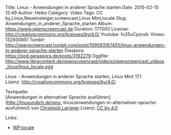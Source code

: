 Title: Linux - Anwendungen in anderer Sprache starten
Date: 2015-02-15 12:49
Author: Heiko
Category: Video
Tags: CC by,Linux,Neueinsteiger,screencast,Linux Mint,locale
Slug: Anwendungen_in_anderer_Sprache_starten
Album: https://www.openscreencast.de
Duration: 177000
License: http://creativecommons.org/licenses/by/4.0/
Youtube: fx35uCpzndc
Vimeo: 132930951
Tumblr: http://openscreencast.tumblr.com/post/109593167455/linux-anwendungen-in-anderer-sprache-starten
Diaspora: https://pod.geraspora.de/posts/3192279
Oggfile: http://www.librecontent.de/openscreencast/videos/openscreencast_videos_linux/linux_locale.ogg

Linux - Anwendungen in anderer Sprache starten, Linux Mint 17.1  
Lizenz: <http://creativecommons.org/licenses/by/4.0/>  
  
Textquelle:  
[Anwendungen in alternativer Sprache ausführen](http://linuxundich.de/gnu-
linux/anwendungen-in-alternativer-sprache-ausfuhren/) von [Christoph
Langner](http://linuxundich.de/) Lizenz: [CC by
4.0](http://creativecommons.org/licenses/by/4.0/)

Links:

  * [WP:locale](http://de.wikipedia.org/wiki/Locale "Link zu wikipedia.org/" )


